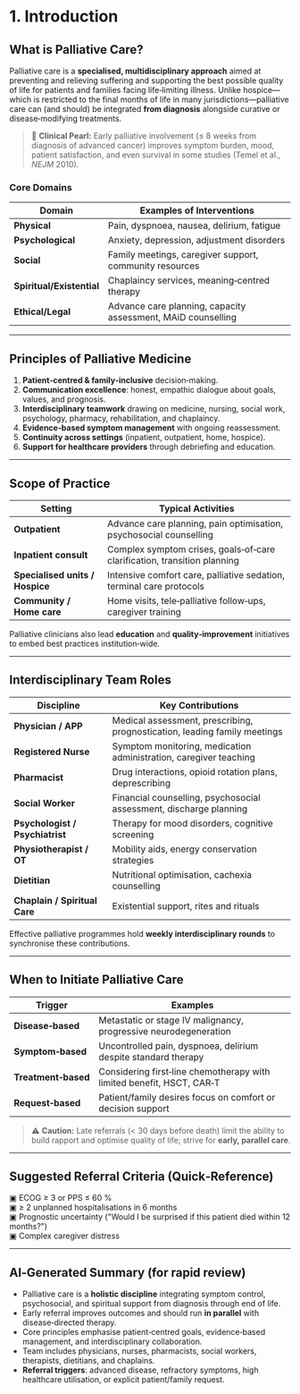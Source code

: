 # 1. Introduction

## What is Palliative Care?
Palliative care is a **specialised, multidisciplinary approach** aimed at preventing and relieving suffering and supporting the best possible quality of life for patients and families facing life‑limiting illness. Unlike hospice—which is restricted to the final months of life in many jurisdictions—palliative care can (and should) be integrated **from diagnosis** alongside curative or disease‑modifying treatments.

> 🌱 **Clinical Pearl:** Early palliative involvement (≤ 8 weeks from diagnosis of advanced cancer) improves symptom burden, mood, patient satisfaction, and even survival in some studies (Temel et al., *NEJM* 2010).

### Core Domains
| Domain | Examples of Interventions |
|--------|---------------------------|
| **Physical** | Pain, dyspnoea, nausea, delirium, fatigue |
| **Psychological** | Anxiety, depression, adjustment disorders |
| **Social** | Family meetings, caregiver support, community resources |
| **Spiritual/Existential** | Chaplaincy services, meaning‑centred therapy |
| **Ethical/Legal** | Advance care planning, capacity assessment, MAiD counselling |

---

## Principles of Palliative Medicine
1. **Patient‑centred & family‑inclusive** decision‑making.  
2. **Communication excellence**: honest, empathic dialogue about goals, values, and prognosis.  
3. **Interdisciplinary teamwork** drawing on medicine, nursing, social work, psychology, pharmacy, rehabilitation, and chaplaincy.  
4. **Evidence‑based symptom management** with ongoing reassessment.  
5. **Continuity across settings** (inpatient, outpatient, home, hospice).  
6. **Support for healthcare providers** through debriefing and education.

---

## Scope of Practice
| Setting | Typical Activities |
|---------|-------------------|
| **Outpatient** | Advance care planning, pain optimisation, psychosocial counselling |
| **Inpatient consult** | Complex symptom crises, goals‑of‑care clarification, transition planning |
| **Specialised units / Hospice** | Intensive comfort care, palliative sedation, terminal care protocols |
| **Community / Home care** | Home visits, tele‑palliative follow‑ups, caregiver training |

Palliative clinicians also lead **education** and **quality‑improvement** initiatives to embed best practices institution‑wide.

---

## Interdisciplinary Team Roles
| Discipline | Key Contributions |
|------------|------------------|
| **Physician / APP** | Medical assessment, prescribing, prognostication, leading family meetings |
| **Registered Nurse** | Symptom monitoring, medication administration, caregiver teaching |
| **Pharmacist** | Drug interactions, opioid rotation plans, deprescribing |
| **Social Worker** | Financial counselling, psychosocial assessment, discharge planning |
| **Psychologist / Psychiatrist** | Therapy for mood disorders, cognitive screening |
| **Physiotherapist / OT** | Mobility aids, energy conservation strategies |
| **Dietitian** | Nutritional optimisation, cachexia counselling |
| **Chaplain / Spiritual Care** | Existential support, rites and rituals |

Effective palliative programmes hold **weekly interdisciplinary rounds** to synchronise these contributions.

---

## When to Initiate Palliative Care
| Trigger | Examples |
|---------|----------|
| **Disease‑based** | Metastatic or stage IV malignancy, progressive neurodegeneration |
| **Symptom‑based** | Uncontrolled pain, dyspnoea, delirium despite standard therapy |
| **Treatment‑based** | Considering first‑line chemotherapy with limited benefit, HSCT, CAR‑T |
| **Request‑based** | Patient/family desires focus on comfort or decision support |

> ⚠️ **Caution:** Late referrals (< 30 days before death) limit the ability to build rapport and optimise quality of life; strive for **early, parallel care**.

---

## Suggested Referral Criteria (Quick‑Reference)
▣ ECOG ≥ 3 or PPS ≤ 60 %  
▣ ≥ 2 unplanned hospitalisations in 6 months  
▣ Prognostic uncertainty ("Would I be surprised if this patient died within 12 months?")  
▣ Complex caregiver distress  

---

## AI‑Generated Summary (for rapid review)
- Palliative care is a **holistic discipline** integrating symptom control, psychosocial, and spiritual support from diagnosis through end of life.  
- Early referral improves outcomes and should run **in parallel** with disease‑directed therapy.  
- Core principles emphasise patient‑centred goals, evidence‑based management, and interdisciplinary collaboration.  
- Team includes physicians, nurses, pharmacists, social workers, therapists, dietitians, and chaplains.  
- **Referral triggers**: advanced disease, refractory symptoms, high healthcare utilisation, or explicit patient/family request.

